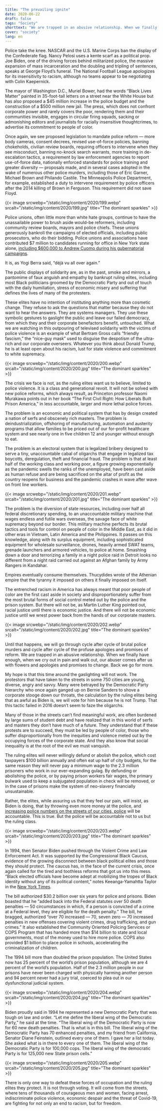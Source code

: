 ```yaml
---
title: "The prevailing ignite"
date: 2020-06-22
draft: false
tags: "Society"
shorttext: "We are trapped in an abusive relationship. When we finally have enough, our abuser comes after us with flowers and apologies, promising never to do it again."
cover: "society"
lang: en
---
```


Police take the knee. NASCAR and the U.S. Marine Corps ban the display of the Confederate flag. Nancy Pelosi uses a kente scarf as a political prop. Joe Biden, one of the driving forces behind militarized police, the massive expansion of mass incarceration and the doubling and tripling of sentences, speaks at George Floyd’s funeral. The National Football League apologizes for its insensitivity to racism, although no teams appear to be negotiating with Colin Kaepernick.

The mayor of Washington D.C., Muriel Bower, had the words “Black Lives Matter” painted in 35-foot-tall letters on a street near the White House but has also proposed a $45 million increase in the police budget and the construction of a $500 million new jail. The press, which does not confront corporate power and rarely covers the poor, rendering them and their communities invisible, engages in circular firing squads, sacking or admonishing editors and journalists for racially insensitive thoughtcrimes, to advertise its commitment to people of color.

Once again, we see proposed legislation to mandate police reform — more body cameras, consent decrees, revised use-of-force policies, banning chokeholds, civilian review boards, requiring officers to intervene when they see misconduct, banning no-knock search warrants, more training in de-escalation tactics, a requirement by law enforcement agencies to report use-of-force data, nationally enforced standards for police training and greater diversity — proposals made, and in several cases adopted in the wake of numerous other police murders, including those of Eric Garner, Michael Brown and Philando Castile. The Minneapolis Police Department, for example, established a duty to intervene requirement by police officers after the 2014 killing of Brown in Ferguson. This requirement did not save Floyd.

{{< image srcwebp="/static/img/content/2020/199.webp" srcalt="/static/img/content/2020/199.jpg" title="The dominant sparkles" >}}

Police unions, often little more than white hate groups, continue to have the unassailable power to brush aside would-be reformers, including community review boards, mayors and police chiefs. These unions generously bankroll the campaigns of elected officials, including public prosecutors, who do their bidding. Police unions and associations have contributed $7 million to candidates running for office in New York state alone, [including $600,000 to Andrew Cuomo during his gubernatorial campaigns](https://jacobinmag.com/2020/6/andrew-cuomo-police-unions-donations-protests "For New York Democratic Politicians, Blue Money Matters").

It is, as Yogi Berra said, “déjà vu all over again.”

The public displays of solidarity are, as in the past, smoke and mirrors, a pantomime of faux anguish and empathy by bankrupt ruling elites, including most Black politicians groomed by the Democratic Party and out of touch with the daily humiliation, stress of economic misery and suffering that defines the lives of many of the protesters.

These elites have no intention of instituting anything more than cosmetic change. They refuse to ask the questions that matter because they do not want to hear the answers. They are systems managers. They use these symbolic gestures to gaslight the public and leave our failed democracy, from which they and their corporate benefactors benefit, untouched. What we are watching in this outpouring of televised solidarity with the victims of police violence is an example of what Bertram Gross calls “friendly fascism,” the “nice-guy mask” used to disguise the despotism of the ultra-rich and our corporate overseers. Whatever you think about Donald Trump, he is at least open about his racism, lust for state violence and commitment to white supremacy.

{{< image srcwebp="/static/img/content/2020/200.webp" srcalt="/static/img/content/2020/200.jpg" title="The dominant sparkles" >}}

The crisis we face is not, as the ruling elites want us to believe, limited to police violence. It is a class and generational revolt. It will not be solved with new police reforms, which always result, as Princeton professor Naomi Murakawa points out in her book “The First Civil Right: How Liberals Built Prison America,” in less accountable, larger and more lethal police forces.

The problem is an economic and political system that has by design created a nation of serfs and obscenely rich masters. The problem is deindustrialization, offshoring of manufacturing, automation and austerity programs that allow families to be priced out of our for-profit healthcare system and see nearly one in five children 12 and younger without enough to eat.

The problem is an electoral system that is legalized bribery designed to serve a tiny, unaccountable cabal of oligarchs that engage in legalized tax boycotts, deregulation, theft and financial fraud. The problem is that at least half of the working class and working poor, a figure growing exponentially as the pandemic swells the ranks of the unemployed, have been cast aside as human refuse and are being sacrificed on the altar of profit as the country reopens for business and the pandemic crashes in wave after wave on front line workers.

{{< image srcwebp="/static/img/content/2020/201.webp" srcalt="/static/img/content/2020/201.jpg" title="The dominant sparkles" >}}

The problem is the diversion of state resources, including over half all federal discretionary spending, to an unaccountable military machine that wages endless and futile wars overseas, the savage face of white supremacy beyond our border. This military machine perfects its brutal tactics and tools for control on people of color in the Middle East, as it did in other eras in Vietnam, Latin America and the Philippines. It passes on this knowledge, along with its surplus equipment, including sophisticated equipment for wholesale surveillance, drones, heavily armed SWAT teams, grenade launchers and armored vehicles, to police at home. Smashing down a door and terrorizing a family in a night police raid in Detroit looks no different from a night raid carried out against an Afghan family by Army Rangers in Kandahar.

Empires eventually consume themselves. Thucydides wrote of the Athenian empire that the tyranny it imposed on others it finally imposed on itself.  

The entrenched racism in America has always meant that poor people of color are the first cast aside in society and disproportionately suffer from the most brutal forms of social control meted out by the police and the prison system. But there will not be, as Martin Luther King pointed out, racial justice until there is economic justice. And there will not be economic justice until we wrest power back from the hands of our corporate masters.

{{< image srcwebp="/static/img/content/2020/202.webp" srcalt="/static/img/content/2020/202.jpg" title="The dominant sparkles" >}}

Until that happens, we will go through cycle after cycle of brutal police murders and cycle after cycle of the profuse apologies and promises of reform. We are trapped in an abusive relationship. When we finally have enough, when we cry out in pain and walk out, our abuser comes after us with flowers and apologies and promises to change. Back we go for more.

My hope is that this time around the gaslighting will not work. The protestors that have taken to the streets in some 750 cities are young, diverse, angry and savvy. Many were betrayed by the Democratic Party hierarchy who once again ganged up on Bernie Sanders to shove a corporate stooge down our throats, the calculation by the ruling elites being that as awful as Biden is, we will vote for him because he is not Trump. That this tactic failed in 2016 doesn’t seem to faze the oligarchs.

Many of those in the streets can’t find meaningful work, are often burdened by large sums of student debt and have realized that in this world of serfs and masters they don’t have much of a future. They understand that if these protests are to succeed, they must be led by people of color, those who suffer disproportionally from the inequities and violence meted out by the occupying forces of the corporate state. And they also know that social inequality is at the root of the evil we must vanquish.

The ruling elites will never willingly defund or abolish the police, which cost taxpayers $100 billion annually and often eat up half of city budgets, for the same reason they will never pay a minimum wage to the 2.3 million prisoners who work in our ever-expanding gulag. By defunding or abolishing the police, or by paying prison workers fair wages, the primary bulwark used to keep a subjugated population in check will be removed, or in the case of prisons make the system of neo-slavery financially unsustainable.

Rather, the elites, while assuring us that they feel our pain, will insist, as Biden is doing, that by throwing even more money at the police, and [increasing police numbers on the streets of our cities, police](https://theintercept.com/2020/06/11/defund-the-police-joe-biden-cops/ "AS CALLS TO DEFUND THE POLICE GROW LOUDER, JOE BIDEN WANTS TO GIVE THEM MORE MONEY") will be accountable. This is true. But the police will be accountable not to us but the ruling class.

{{< image srcwebp="/static/img/content/2020/203.webp" srcalt="/static/img/content/2020/203.jpg" title="The dominant sparkles" >}}

In 1994, then Senator Biden pushed through the Violent Crime and Law Enforcement Act. It was supported by the Congressional Black Caucus, evidence of the growing disconnect between black political elites and those they should protect. The caucus has, in the face of the current crisis, once again called for the tired and toothless reforms that got us into this mess. “Black elected officials have become adept at mobilizing the tropes of Black identity without any of its political content,” notes Keeanga-Yamahtta Taylor in the [New York Times](https://www.nytimes.com/2020/06/13/opinion/sunday/black-politicians-george-floyd-protests.html?action=click&module=Opinion&pgtype=Homepage "The End of Black Politics").

The bill authorized $30.2 billion over six years for police and prisons. Biden boasted that he “added back into the Federal statutes over 50 death penalties — 50 circumstances in which, if a person is convicted of a crime at a Federal level, they are eligible for the death penalty.” The bill, he bragged, authorized “over 70 increased — 70, seven zero — 70 increased penalties in new offenses covering violent crimes, drug trafficking, and gun crimes.” It also established the Community Oriented Policing Services or COPS Program that has handed more than $14 billion to state and local governments, most of the money used to hire more police. COPS also provided $1 billion to place police in schools, accelerating the criminalization of children.

The 1994 bill more than doubled the prison population. The United States now has 25 percent of the world’s prison population, although we are 4 percent of the world’s population. Half of the 2.3 million people in our prisons have never been charged with physically harming another person and 94 percent never had a jury trial, coerced to plea out in our dysfunctional judicial system.

{{< image srcwebp="/static/img/content/2020/204.webp" srcalt="/static/img/content/2020/204.jpg" title="The dominant sparkles" >}}

Biden proudly said in 1994 he represented a new Democratic Party that was tough on law and order. “Let me define the liberal wing of the Democratic Party,” he said at the time. “The liberal wing of the Democratic Party is now for 60 new death penalties. That is what is in this bill. The liberal wing of the Democratic Party has 70 enhanced penalties, and my friend from California, Senator Diane Feinstein, outlined every one of them. I gave her a list today. She asked what is in there to every one of them. The liberal wing of the Democratic Party is for 100,000 cops. The liberal wing of the democratic Party is for 125,000 new State prison cells.”

{{< image srcwebp="/static/img/content/2020/205.webp" srcalt="/static/img/content/2020/205.jpg" title="The dominant sparkles" >}}

There is only one way to defeat these forces of occupation and the ruling elites they protect. It is not through voting. It will come from the streets, where tens of thousands of courageous men and women, facing arrest, indiscriminate police violence, economic despair and the threat of Covid-19, are fighting for not only an end to racism, but for freedom.
